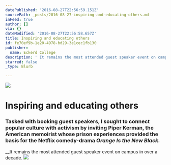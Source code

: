```yaml
---
datePublished: '2016-08-27T22:56:59.151Z'
sourcePath: _posts/2016-08-27-inspiring-and-educating-others.md
inFeed: true
author: []
via: {}
dateModified: '2016-08-27T22:56:58.657Z'
title: Inspiring and educating others
id: fe70ef9b-1e20-4978-bd29-3e1cec1fb130
publisher:
  name: Eckerd College
description: ' It remains the most attended guest speaker event on campus in over a decade.'
starred: false
_type: Blurb

---
```

![](https://the-grid-user-content.s3-us-west-2.amazonaws.com/394c9286-48be-462d-b631-341f00efd1eb.jpg)

# Inspiring and educating others

### Tasked with booking guest speakers, I sought to connect popular culture with activism by inviting **Piper Kerman**, the American memoirist whose prison experiences provided the basis for the Netflix comedy-drama _Orange Is the New Black._

__It remains the most attended guest speaker event on campus in over a decade.
![](https://the-grid-user-content.s3-us-west-2.amazonaws.com/0836d399-be9a-443c-bace-7e21e53a6295.jpg)